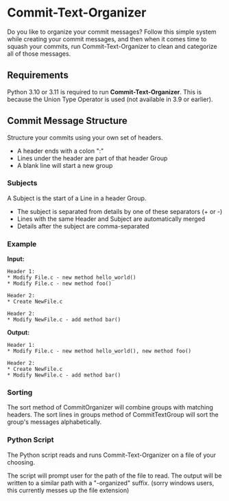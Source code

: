 # Commit-Text-Organizer
Do you like to organize your commit messages?
Follow this simple system while creating your commit messages, and then when it comes time to squash your commits, run Commit-Text-Organizer to clean and categorize all of those messages.

## Requirements
Python 3.10 or 3.11 is required to run __Commit-Text-Organizer__.
This is because the Union Type Operator is used (not available in 3.9 or earlier).

## Commit Message Structure
Structure your commits using your own set of headers.

- A header ends with a colon ":"
- Lines under the header are part of that header Group
- A blank line will start a new group

### Subjects
A Subject is the start of a Line in a header Group.

- The subject is separated from details by one of these separators (+ or -)
- Lines with the same Header and Subject are automatically merged
- Details after the subject are comma-separated

### Example
__Input:__
```
Header 1:
* Modify File.c - new method hello_world()
* Modify File.c - new method foo()

Header 2:
* Create NewFile.c

Header 2:
* Modify NewFile.c - add method bar()
```
__Output:__
```
Header 1:
* Modify File.c - new method hello_world(), new method foo()

Header 2:
* Create NewFile.c
* Modify NewFile.c - add method bar()
```

### Sorting
The sort method of CommitOrganizer will combine groups with matching headers.
The sort lines in groups method of CommitTextGroup will sort the group's messages alphabetically. 

### Python Script
The Python script reads and runs Commit-Text-Organizer on a file of your choosing.

The script will prompt user for the path of the file to read.
The output will be written to a similar path with a "-organized" suffix. (sorry windows users, this currently messes up the file extension)
